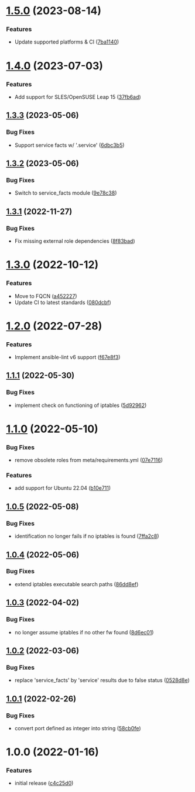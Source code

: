 # [1.5.0](https://github.com/de-it-krachten/ansible-role-firewall/compare/v1.4.0...v1.5.0) (2023-08-14)


### Features

* Update supported platforms & CI ([7ba1140](https://github.com/de-it-krachten/ansible-role-firewall/commit/7ba1140ffaca4e84bf1621b65cff62029cdd3ab2))

# [1.4.0](https://github.com/de-it-krachten/ansible-role-firewall/compare/v1.3.3...v1.4.0) (2023-07-03)


### Features

* Add support for SLES/OpenSUSE Leap 15 ([37fb6ad](https://github.com/de-it-krachten/ansible-role-firewall/commit/37fb6ad51a502adb21d3e5251ac0830f6b09007d))

## [1.3.3](https://github.com/de-it-krachten/ansible-role-firewall/compare/v1.3.2...v1.3.3) (2023-05-06)


### Bug Fixes

* Support service facts w/ '.service' ([6dbc3b5](https://github.com/de-it-krachten/ansible-role-firewall/commit/6dbc3b50b6a2129657f8b72b9f4d79dcaf169ae6))

## [1.3.2](https://github.com/de-it-krachten/ansible-role-firewall/compare/v1.3.1...v1.3.2) (2023-05-06)


### Bug Fixes

* Switch to service_facts module ([9e78c38](https://github.com/de-it-krachten/ansible-role-firewall/commit/9e78c3809115def50026c787f11fc3ece059507e))

## [1.3.1](https://github.com/de-it-krachten/ansible-role-firewall/compare/v1.3.0...v1.3.1) (2022-11-27)


### Bug Fixes

* Fix missing external role dependencies ([8f83bad](https://github.com/de-it-krachten/ansible-role-firewall/commit/8f83bad01e5abe7892e20079ddfc5729fe3b2550))

# [1.3.0](https://github.com/de-it-krachten/ansible-role-firewall/compare/v1.2.0...v1.3.0) (2022-10-12)


### Features

* Move to FQCN ([a452227](https://github.com/de-it-krachten/ansible-role-firewall/commit/a452227a84ce6a6b068b2996125d1bf62118eab2))
* Update CI to latest standards ([080dcbf](https://github.com/de-it-krachten/ansible-role-firewall/commit/080dcbf68b6af2f5fa7e39aadb49a5719acb3d42))

# [1.2.0](https://github.com/de-it-krachten/ansible-role-firewall/compare/v1.1.1...v1.2.0) (2022-07-28)


### Features

* Implement ansible-lint v6 support ([f67e8f3](https://github.com/de-it-krachten/ansible-role-firewall/commit/f67e8f314960e6972b36292c36be76ae8be4eed7))

## [1.1.1](https://github.com/de-it-krachten/ansible-role-firewall/compare/v1.1.0...v1.1.1) (2022-05-30)


### Bug Fixes

* implement check on functioning of iptables ([5d92962](https://github.com/de-it-krachten/ansible-role-firewall/commit/5d9296237fbe0d74339ea236a21902bfa0b83751))

# [1.1.0](https://github.com/de-it-krachten/ansible-role-firewall/compare/v1.0.5...v1.1.0) (2022-05-10)


### Bug Fixes

* remove obsolete roles from meta/requirements.yml ([07e7116](https://github.com/de-it-krachten/ansible-role-firewall/commit/07e7116b3b52436d488c80086642e892a6d17297))


### Features

* add support for Ubuntu 22.04 ([b10e711](https://github.com/de-it-krachten/ansible-role-firewall/commit/b10e7113f13b764137c672c66f06a0085c2f4e36))

## [1.0.5](https://github.com/de-it-krachten/ansible-role-firewall/compare/v1.0.4...v1.0.5) (2022-05-08)


### Bug Fixes

* identification no longer fails if no iptables is found ([7ffa2c8](https://github.com/de-it-krachten/ansible-role-firewall/commit/7ffa2c855a18dd7f5580e00d32d17eb7da4fcdfb))

## [1.0.4](https://github.com/de-it-krachten/ansible-role-firewall/compare/v1.0.3...v1.0.4) (2022-05-06)


### Bug Fixes

* extend iptables executable search paths ([86dd8ef](https://github.com/de-it-krachten/ansible-role-firewall/commit/86dd8ef83c0ce8219dc4ba473aea25e2a1dc98b1))

## [1.0.3](https://github.com/de-it-krachten/ansible-role-firewall/compare/v1.0.2...v1.0.3) (2022-04-02)


### Bug Fixes

* no longer assume iptables if no other fw found ([8d6ec01](https://github.com/de-it-krachten/ansible-role-firewall/commit/8d6ec019433a8352b2a536c9e4d5895e10484547))

## [1.0.2](https://github.com/de-it-krachten/ansible-role-firewall/compare/v1.0.1...v1.0.2) (2022-03-06)


### Bug Fixes

* replace 'service_facts' by 'service' results due to false status ([0528d8e](https://github.com/de-it-krachten/ansible-role-firewall/commit/0528d8ecbf4956e7b5a815aa5c65cd0c690bfba1))

## [1.0.1](https://github.com/de-it-krachten/ansible-role-firewall/compare/v1.0.0...v1.0.1) (2022-02-26)


### Bug Fixes

* convert port defined as integer into string ([58cb0fe](https://github.com/de-it-krachten/ansible-role-firewall/commit/58cb0fe497f1b491a5ecc00a902fa6aec5b64f32))

# 1.0.0 (2022-01-16)


### Features

* initial release ([c4c25d0](https://github.com/de-it-krachten/ansible-role-firewall/commit/c4c25d0ee57c21f38853fdacb9261c4f53189793))
